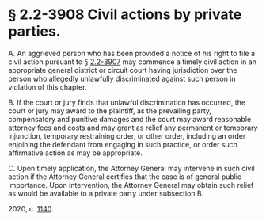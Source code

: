 # § 2.2-3908 Civil actions by private parties.

<p>A. An aggrieved person who has been provided a notice of his right to file a civil action pursuant to § <a href='/vacode/2.2-3907/'>2.2-3907</a> may commence a timely civil action in an appropriate general district or circuit court having jurisdiction over the person who allegedly unlawfully discriminated against such person in violation of this chapter.</p><p>B. If the court or jury finds that unlawful discrimination has occurred, the court or jury may award to the plaintiff, as the prevailing party, compensatory and punitive damages and the court may award reasonable attorney fees and costs and may grant as relief any permanent or temporary injunction, temporary restraining order, or other order, including an order enjoining the defendant from engaging in such practice, or order such affirmative action as may be appropriate.</p><p>C. Upon timely application, the Attorney General may intervene in such civil action if the Attorney General certifies that the case is of general public importance. Upon intervention, the Attorney General may obtain such relief as would be available to a private party under subsection B.</p><p>2020, c. <a href='http://lis.virginia.gov/cgi-bin/legp604.exe?201+ful+CHAP1140'>1140</a>.</p>